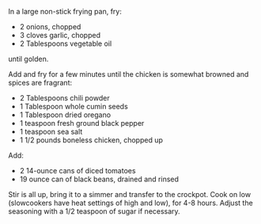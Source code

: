 In a large non-stick frying pan, fry:

* 2 onions, chopped
* 3 cloves garlic, chopped
* 2 Tablespoons vegetable oil

until golden.

Add and fry for a few minutes until the chicken is somewhat browned and spices are fragrant:

* 2 Tablespoons chili powder
* 1 Tablespoon whole cumin seeds
* 1 Tablespoon dried oregano
* 1 teaspoon fresh ground black pepper
* 1 teaspoon sea salt
* 1 1/2 pounds boneless chicken, chopped up

Add:

* 2 14-ounce cans of diced tomatoes
* 19 ounce can of black beans, drained and rinsed

Stir is all up, bring it to a simmer and transfer to the crockpot. Cook on low (slowcookers have heat settings of high and low), for 4-8 hours. Adjust the seasoning with a 1/2 teaspoon of sugar if necessary.